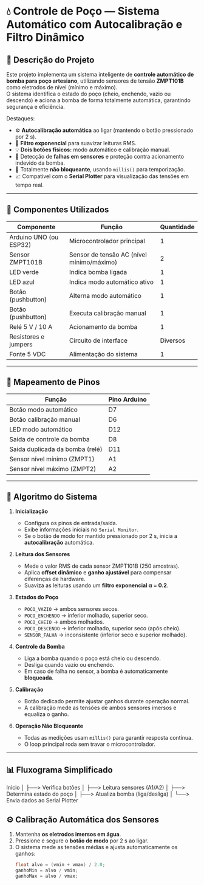 # 💧 Controle de Poço — Sistema Automático com Autocalibração e Filtro Dinâmico

## 🧠 Descrição do Projeto
Este projeto implementa um sistema inteligente de **controle automático de bomba para poço artesiano**, utilizando sensores de tensão **ZMPT101B** como eletrodos de nível (mínimo e máximo).  
O sistema identifica o estado do poço (cheio, enchendo, vazio ou descendo) e aciona a bomba de forma totalmente automática, garantindo segurança e eficiência.

Destaques:
- ⚙️ **Autocalibração automática** ao ligar (mantendo o botão pressionado por 2 s).  
- 🧩 **Filtro exponencial** para suavizar leituras RMS.  
- 💡 **Dois botões físicos:** modo automático e calibração manual.  
- 🚨 Detecção de **falhas em sensores** e proteção contra acionamento indevido da bomba.  
- 🔋 Totalmente **não bloqueante**, usando `millis()` para temporização.  
- 📈 Compatível com o **Serial Plotter** para visualização das tensões em tempo real.

---

## 🔧 Componentes Utilizados

| Componente              | Função                                       | Quantidade |
|--------------------------|----------------------------------------------|-------------|
| Arduino UNO (ou ESP32)   | Microcontrolador principal                   | 1 |
| Sensor ZMPT101B          | Sensor de tensão AC (nível mínimo/máximo)    | 2 |
| LED verde                | Indica bomba ligada                          | 1 |
| LED azul                 | Indica modo automático ativo                 | 1 |
| Botão (pushbutton)       | Alterna modo automático                      | 1 |
| Botão (pushbutton)       | Executa calibração manual                    | 1 |
| Relé 5 V / 10 A          | Acionamento da bomba                         | 1 |
| Resistores e jumpers     | Circuito de interface                        | Diversos |
| Fonte 5 VDC              | Alimentação do sistema                       | 1 |

---

## 🔌 Mapeamento de Pinos

| Função                          | Pino Arduino |
|----------------------------------|--------------|
| Botão modo automático            | D7 |
| Botão calibração manual          | D6 |
| LED modo automático              | D12 |
| Saída de controle da bomba       | D8 |
| Saída duplicada da bomba (relé)  | D11 |
| Sensor nível mínimo (ZMPT1)      | A1 |
| Sensor nível máximo (ZMPT2)      | A2 |

---

## 🧩 Algoritmo do Sistema

1. **Inicialização**
   - Configura os pinos de entrada/saída.  
   - Exibe informações iniciais no `Serial Monitor`.  
   - Se o botão de modo for mantido pressionado por 2 s, inicia a **autocalibração** automática.

2. **Leitura dos Sensores**
   - Mede o valor RMS de cada sensor ZMPT101B (250 amostras).  
   - Aplica **offset dinâmico** e **ganho ajustável** para compensar diferenças de hardware.  
   - Suaviza as leituras usando um **filtro exponencial α = 0.2**.

3. **Estados do Poço**
   - `POCO_VAZIO` → ambos sensores secos.  
   - `POCO_ENCHENDO` → inferior molhado, superior seco.  
   - `POCO_CHEIO` → ambos molhados.  
   - `POCO_DESCENDO` → inferior molhado, superior seco (após cheio).  
   - `SENSOR_FALHA` → inconsistente (inferior seco e superior molhado).

4. **Controle da Bomba**
   - Liga a bomba quando o poço está cheio ou descendo.  
   - Desliga quando vazio ou enchendo.  
   - Em caso de falha no sensor, a bomba é automaticamente **bloqueada**.

5. **Calibração**
   - Botão dedicado permite ajustar ganhos durante operação normal.  
   - A calibração mede as tensões de ambos sensores imersos e equaliza o ganho.

6. **Operação Não Bloqueante**
   - Todas as medições usam `millis()` para garantir resposta contínua.  
   - O loop principal roda sem travar o microcontrolador.

---

## 📊 Fluxograma Simplificado

Início
│
├──> Verifica botões
│
├──> Leitura sensores (A1/A2)
│
├──> Determina estado do poço
│
├──> Atualiza bomba (liga/desliga)
│
└──> Envia dados ao Serial Plotter


## ⚙️ Calibração Automática dos Sensores

1. Mantenha **os eletrodos imersos em água**.  
2. Pressione e segure o **botão de modo** por 2 s ao ligar.  
3. O sistema mede as tensões médias e ajusta automaticamente os ganhos:  
   ```cpp
   float alvo = (vmin + vmax) / 2.0;
   ganhoMin = alvo / vmin;
   ganhoMax = alvo / vmax;